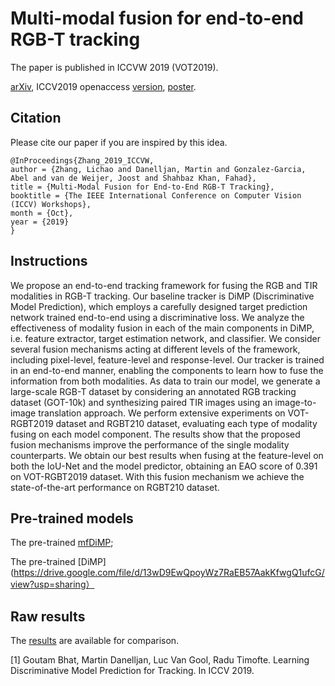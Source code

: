 # Multi-modal fusion for end-to-end RGB-T tracking


The paper is published in ICCVW 2019 (VOT2019). 

[arXiv](https://arxiv.org/pdf/1908.11714.pdf), ICCV2019 openaccess [version](http://openaccess.thecvf.com/content_ICCVW_2019/papers/VOT/Zhang_Multi-Modal_Fusion_for_End-to-End_RGB-T_Tracking_ICCVW_2019_paper.pdf), [poster](https://drive.google.com/file/d/1n9nKUqyghMAfkx4F1J1tCJzUAwc6sZ5x/view?usp=sharing).

## Citation
Please cite our paper if you are inspired by this idea.

```
@InProceedings{Zhang_2019_ICCVW,
author = {Zhang, Lichao and Danelljan, Martin and Gonzalez-Garcia, Abel and van de Weijer, Joost and Shahbaz Khan, Fahad},
title = {Multi-Modal Fusion for End-to-End RGB-T Tracking},
booktitle = {The IEEE International Conference on Computer Vision (ICCV) Workshops},
month = {Oct},
year = {2019}
}
```


## Instructions
We propose an end-to-end tracking framework for fusing the RGB and TIR modalities in RGB-T tracking. Our baseline tracker is DiMP (Discriminative Model Prediction), which employs a carefully designed target prediction network trained end-to-end using a discriminative loss. We analyze the effectiveness of modality fusion in each of the main components in DiMP, i.e. feature extractor, target estimation network, and classifier. We consider several fusion mechanisms acting at different levels of the framework, including pixel-level, feature-level and response-level. Our tracker is trained in an end-to-end manner, enabling the components to learn how to fuse the information from both modalities. As data to train our model, we generate a large-scale RGB-T dataset by considering an annotated RGB tracking dataset (GOT-10k) and synthesizing paired TIR images using an image-to-image translation approach. We perform extensive experiments on VOT-RGBT2019 dataset and RGBT210 dataset, evaluating each type of modality fusing on each model component. The results show that the proposed fusion mechanisms improve the performance of the single modality counterparts. We obtain our best results when fusing at the feature-level on both the IoU-Net and the model predictor, obtaining an EAO score of 0.391 on VOT-RGBT2019 dataset. With this fusion mechanism we achieve the state-of-the-art performance on RGBT210 dataset.

## Pre-trained models

The pre-trained [mfDiMP](https://drive.google.com/open?id=1b3ehR2NfOkeNlQNr9SDUqDXOqvYl-es1);

The pre-trained [DiMP](https://drive.google.com/file/d/13wD9EwQpoyWz7RaEB57AakKfwgQ1ufcG/view?usp=sharing）

## Raw results

The [results](https://drive.google.com/open?id=1iQaQx22pvux9U974knQN2XLY6070Q6K2) are available for comparison.

[1] Goutam Bhat, Martin Danelljan, Luc Van Gool, Radu Timofte.
    Learning Discriminative Model Prediction for Tracking.
    In ICCV 2019.
